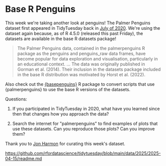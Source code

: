 # Base R Penguins

This week we're taking another look at penguins! The Palmer Penguins dataset first appeared in TidyTuesday back in [July of 2020](https://github.com/rfordatascience/tidytuesday/blob/main/data/2020/2020-07-28/readme.md). We're using the dataset again because, as of R 4.5.0 (released this past Friday), the datasets are available in the base R datasets package!

> The Palmer Penguins data, contained in the palmerpenguins R package as the penguins and penguins_raw data frames, have become popular for data exploration and visualisation, particularly in an educational context. ... The data was originally published in Gorman et al. (2014). Their inclusion in the datasets package included in the base R distribution was motivated by Horst et al. (2022).

Also check out the [{basepenguins}](https://ellakaye.github.io/basepenguins/) R package to convert scripts that use {palmerpenguins} to use the base R versions of the datasets.

Questions:

1.  If you participated in TidyTuesday in 2020, what have you learned since then that changes how you approach the data?

2.  Search the internet for "palmerpenguins" to find examples of plots that use these datasets. Can you reproduce those plots? Can you improve them?

Thank you to [Jon Harmon](https://github.com/jonthegeek) for curating this week's dataset.

https://github.com/rfordatascience/tidytuesday/blob/main/data/2025/2025-04-15/readme.md